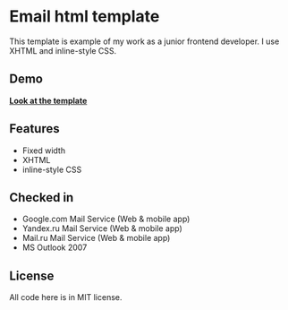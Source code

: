 Email html template
=============
This template is example of my work as a junior frontend developer.
I use XHTML and inline-style CSS.

## Demo
**[Look at the template](http://htmlpreview.github.io/?)**

## Features
* Fixed width
* XHTML
* inline-style CSS

## Checked in
* Google.com Mail Service (Web & mobile app)
* Yandex.ru Mail Service (Web & mobile app)
* Mail.ru Mail Service (Web & mobile app)
* MS Outlook 2007

## License
All code here is in MIT license.